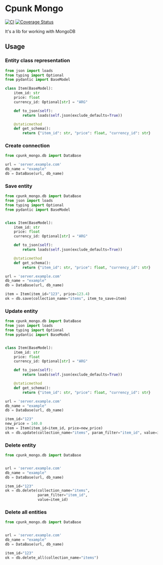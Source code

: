 # Cpunk Mongo
[![CI](https://github.com/CyberpunkTeam/cpunk_mongo/actions/workflows/ci.yml/badge.svg)](https://github.com/CyberpunkTeam/cpunk_mongo/actions/workflows/ci.yml)
[![Coverage Status](https://coveralls.io/repos/github/CyberpunkTeam/cpunk_mongo/badge.svg?branch=release/0.2.0)](https://coveralls.io/github/CyberpunkTeam/cpunk_mongo?branch=release/0.2.0)

It's a lib for working with MongoDB


## Usage

### Entity class representation
```python
from json import loads
from typing import Optional
from pydantic import BaseModel

class Item(BaseModel):
    item_id: str
    price: float
    currency_id: Optional[str] = "ARG"

    def to_json(self):
        return loads(self.json(exclude_defaults=True))

    @staticmethod
    def get_schema():
        return {"item_id": str, "price": float, "currency_id": str}
```
### Create connection

```python
from cpunk_mongo.db import DataBase

url = 'server.example.com'
db_name = "example"
db = DataBase(url, db_name)
```

### Save entity

```python
from cpunk_mongo.db import DataBase
from json import loads
from typing import Optional
from pydantic import BaseModel


class Item(BaseModel):
    item_id: str
    price: float
    currency_id: Optional[str] = "ARG"

    def to_json(self):
        return loads(self.json(exclude_defaults=True))

    @staticmethod
    def get_schema():
        return {"item_id": str, "price": float, "currency_id": str}

url = 'server.example.com'
db_name = "example"
db = DataBase(url, db_name)

item = Item(item_id="123", price=123.4)
ok = db.save(collection_name="items", item_to_save=item)
```
### Update entity

```python
from cpunk_mongo.db import DataBase
from json import loads
from typing import Optional
from pydantic import BaseModel


class Item(BaseModel):
    item_id: str
    price: float
    currency_id: Optional[str] = "ARG"

    def to_json(self):
        return loads(self.json(exclude_defaults=True))

    @staticmethod
    def get_schema():
        return {"item_id": str, "price": float, "currency_id": str}

url = 'server.example.com'
db_name = "example"
db = DataBase(url, db_name)

item_id="123"
new_price = 140.0
item = Item(item_id=item_id, price=new_price)
ok = db.update(collection_name="items", param_filter="item_id", value=item_id, new_document=item)
```

### Delete entity

```python
from cpunk_mongo.db import DataBase


url = 'server.example.com'
db_name = "example"
db = DataBase(url, db_name)

item_id="123"
ok = db.delete(collection_name="items",
               param_filter="item_id",
               value=item_id)
```

### Delete all entities

```python
from cpunk_mongo.db import DataBase


url = 'server.example.com'
db_name = "example"
db = DataBase(url, db_name)

item_id="123"
ok = db.delete_all(collection_name="items")
```
